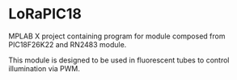 # LoRaPIC18
MPLAB X project containing program for module composed from PIC18F26K22 and RN2483 module.

This module is designed to be used in fluorescent tubes to control illumination via PWM.
